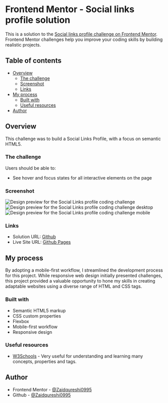 # Frontend Mentor - Social links profile solution

This is a solution to the [Social links profile challenge on Frontend Mentor](https://www.frontendmentor.io/challenges/social-links-profile-UG32l9m6dQ). Frontend Mentor challenges help you improve your coding skills by building realistic projects.

## Table of contents

- [Overview](#overview)
  - [The challenge](#the-challenge)
  - [Screenshot](#screenshot)
  - [Links](#links)
- [My process](#my-process)
  - [Built with](#built-with)
  - [Useful resources](#useful-resources)
- [Author](#author)

## Overview

This challenge was to build a Social Links Profile, with a focus on semantic HTML5.

### The challenge

Users should be able to:

- See hover and focus states for all interactive elements on the page

### Screenshot

![Design preview for the Social Links profile coding challenge](/assets/images/site-preview.jpg)
![Design preview for the Social Links profile coding challenge desktop](desktop-preview.jpg)
![Design preview for the Social Links profile coding challenge mobile](mobile-preview.jpg)

### Links

- Solution URL: [Github](https://github.com/Zaidqureshi0995/social-links-profile)
- Live Site URL: [Github Pages](https://your-live-site-url.com)

## My process

By adopting a mobile-first workflow, I streamlined the development process for this project. While responsive web design initially presented challenges, this project provided a valuable opportunity to hone my skills in creating adaptable websites using a diverse range of HTML and CSS tags.

### Built with

- Semantic HTML5 markup
- CSS custom properties
- Flexbox
- Mobile-first workflow
- Responsive design

### Useful resources

- [W3Schools](https://www.w3schools.com/css/default.asp) - Very useful for understanding and learning many concepts, properties and tags.

## Author

- Frontend Mentor - [@Zaidqureshi0995](https://www.frontendmentor.io/profile/Zaidqureshi0995)
- Github - [@Zaidqureshi0995](https://github.com/Zaidqureshi0995)
